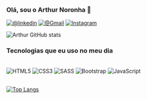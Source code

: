 
### Olá, sou o Arthur Noronha 🤙 

[![@linkedin](https://img.shields.io/badge/LinkedIn-0077B5?style=for-the-badge&logo=linkedin&logoColor=white)](https://www.linkedin.com/in/arthur-noronha-36552b236/)
[![@Gmail](https://img.shields.io/badge/Gmail-D14836?style=for-the-badge&logo=gmail&logoColor=white)](arthurnoronha92@gmail.com)
[![Instagram](https://img.shields.io/badge/Instagram-E4405F?style=for-the-badge&logo=instagram&logoColor=white)](https://www.instagram.com/arthur_noronha1/)

![Arthur GitHub stats](https://github-readme-stats.vercel.app/api?username=ArthurNoronha01&show_icons=true&theme=merko)

### Tecnologias que eu uso no meu dia
<div style="display: inline_block"><br/>
    <img align="center" alt="HTML5" src="https://img.shields.io/badge/HTML5-E34F26?style=for-the-badge&logo=html5&logoColor=white" />
    <img align="center" alt="CSS3" src="https://img.shields.io/badge/CSS3-1572B6?style=for-the-badge&logo=css3&logoColor=white" />
    <img align="center" alt="SASS" src="https://img.shields.io/badge/Sass-CC6699?style=for-the-badge&logo=sass&logoColor=white" />
    <img align="center" alt="Bootstrap" src="https://img.shields.io/badge/Bootstrap-563D7C?style=for-the-badge&logo=bootstrap&logoColor=white" />
    <img align="center" alt="JavaScript" src="https://img.shields.io/badge/JavaScript-F7DF1E?style=for-the-badge&logo=javascript&logoColor=black" />
</div><br>

[![Top Langs](https://github-readme-stats.vercel.app/api/top-langs/?username=ArthurNoronha01)](https://github.com/anuraghazra/github-readme-stats)
